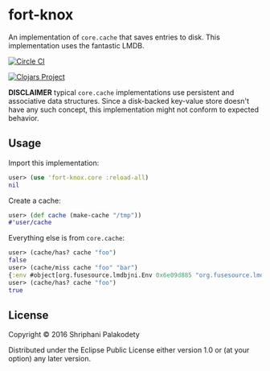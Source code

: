 # fort-knox

An implementation of `core.cache` that saves entries to disk.
This implementation uses the fantastic LMDB.

[![Circle CI](https://circleci.com/gh/shriphani/fort-knox.svg?style=shield&circle-token=d6290287207f1a753a288eb4363c9ce8a1d0f3d9)](https://circleci.com/gh/shriphani/fort-knox)


[![Clojars Project](https://img.shields.io/clojars/v/fort-knox.svg)](https://clojars.org/fort-knox)


**DISCLAIMER** typical `core.cache` implementations use persistent
and associative data structures. Since a disk-backed key-value
store doesn't have any such concept, this implementation might
not conform to expected behavior.

## Usage

Import this implementation:

```clojure
user> (use 'fort-knox.core :reload-all)
nil
```

Create a cache:

```clojure
user> (def cache (make-cache "/tmp"))
#'user/cache
```

Everything else is from `core.cache`:

```clojure
user> (cache/has? cache "foo")
false
user> (cache/miss cache "foo" "bar")
{:env #object[org.fusesource.lmdbjni.Env 0x6e09d885 "org.fusesource.lmdbjni.Env@6e09d885"], :db #object[org.fusesource.lmdbjni.Database 0x65807b47 "org.fusesource.lmdbjni.Database@65807b47"]}
user> (cache/has? cache "foo")
true
```

## License

Copyright © 2016 Shriphani Palakodety

Distributed under the Eclipse Public License either version 1.0 or (at
your option) any later version.
